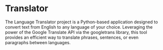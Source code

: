# Translator
The Language Translator project is a Python-based application designed to convert text from English to any language of your choice. Leveraging the power of the Google Translate API via the googletrans library, this tool provides an efficient way to translate phrases, sentences, or even paragraphs between languages.
